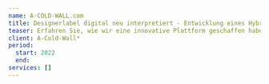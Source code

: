 ```yaml
---
name: A-COLD-WALL.com
title: Designerlabel digital neu interpretiert - Entwicklung eines Hybriden aus Online Shop und Website
teaser: Erfahren Sie, wie wir eine innovative Plattform geschaffen haben, die Luxusmode durch dynamische, generative Designs neu definiert.
client: A-Cold-Wall*
period:
  start: 2022
  end:
services: []
---
```

